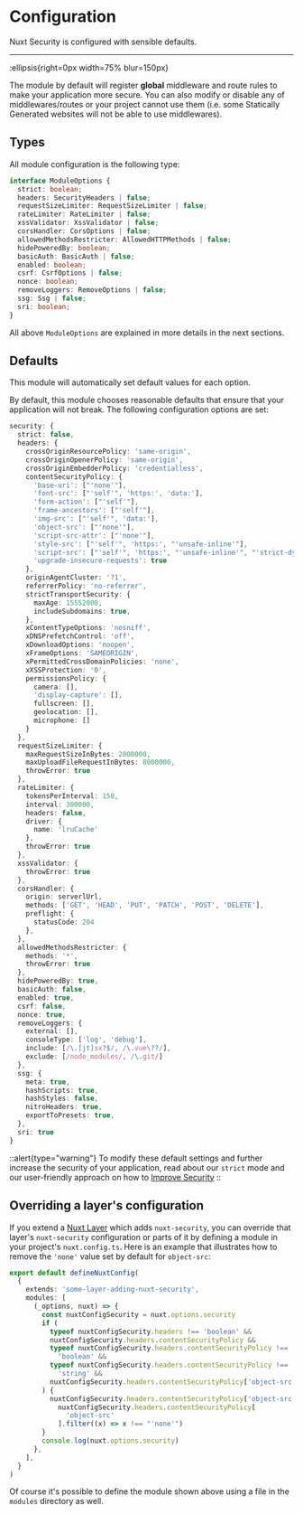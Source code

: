# Configuration

Nuxt Security is configured with sensible defaults.

---

:ellipsis{right=0px width=75% blur=150px}

The module by default will register **global** middleware and route rules to make your application more secure. You can also modify or disable any of middlewares/routes or your project cannot use them (i.e. some Statically Generated websites will not be able to use middlewares).

## Types

All module configuration is the following type:

```ts
interface ModuleOptions {
  strict: boolean;
  headers: SecurityHeaders | false;
  requestSizeLimiter: RequestSizeLimiter | false;
  rateLimiter: RateLimiter | false;
  xssValidator: XssValidator | false;
  corsHandler: CorsOptions | false;
  allowedMethodsRestricter: AllowedHTTPMethods | false;
  hidePoweredBy: boolean;
  basicAuth: BasicAuth | false;
  enabled: boolean;
  csrf: CsrfOptions | false;
  nonce: boolean;
  removeLoggers: RemoveOptions | false;
  ssg: Ssg | false;
  sri: boolean;
}
```

All above `ModuleOptions` are explained in more details in the next sections.

## Defaults

This module will automatically set default values for each option. 

By default, this module chooses reasonable defaults that ensure that your application will not break. The following configuration options are set:

```ts
security: {
  strict: false,
  headers: {
    crossOriginResourcePolicy: 'same-origin',
    crossOriginOpenerPolicy: 'same-origin',
    crossOriginEmbedderPolicy: 'credentialless',
    contentSecurityPolicy: {
      'base-uri': ["'none'"],
      'font-src': ["'self'", 'https:', 'data:'],
      'form-action': ["'self'"],
      'frame-ancestors': ["'self'"],
      'img-src': ["'self'", 'data:'],
      'object-src': ["'none'"],
      'script-src-attr': ["'none'"],
      'style-src': ["'self'", 'https:', "'unsafe-inline'"],
      'script-src': ["'self'", 'https:', "'unsafe-inline'", "'strict-dynamic'", "'nonce-{{nonce}}'"],
      'upgrade-insecure-requests': true
    },
    originAgentCluster: '?1',
    referrerPolicy: 'no-referrer',
    strictTransportSecurity: {
      maxAge: 15552000,
      includeSubdomains: true,
    },
    xContentTypeOptions: 'nosniff',
    xDNSPrefetchControl: 'off',
    xDownloadOptions: 'noopen',
    xFrameOptions: 'SAMEORIGIN',
    xPermittedCrossDomainPolicies: 'none',
    xXSSProtection: '0',
    permissionsPolicy: {
      camera: [],
      'display-capture': [],
      fullscreen: [],
      geolocation: [],
      microphone: []
    }
  },
  requestSizeLimiter: {
    maxRequestSizeInBytes: 2000000,
    maxUploadFileRequestInBytes: 8000000,
    throwError: true
  },
  rateLimiter: {
    tokensPerInterval: 150,
    interval: 300000,
    headers: false,
    driver: {
      name: 'lruCache'
    },
    throwError: true
  },
  xssValidator: {
    throwError: true
  },
  corsHandler: {
    origin: serverlUrl,
    methods: ['GET', 'HEAD', 'PUT', 'PATCH', 'POST', 'DELETE'],
    preflight: {
      statusCode: 204
    },
  },
  allowedMethodsRestricter: {
    methods: '*',
    throwError: true
  },
  hidePoweredBy: true,
  basicAuth: false,
  enabled: true,
  csrf: false,
  nonce: true,
  removeLoggers: {
    external: [],
    consoleType: ['log', 'debug'],
    include: [/\.[jt]sx?$/, /\.vue\??/],
    exclude: [/node_modules/, /\.git/]
  },
  ssg: {
    meta: true,
    hashScripts: true,
    hashStyles: false,
    nitroHeaders: true,
    exportToPresets: true,
  },
  sri: true
}
```

::alert{type="warning"}
To modify these default settings and further increase the security of your application, read about our `strict` mode and our user-friendly approach on how to [Improve Security](/documentation/advanced/improve-security)
::

## Overriding a layer's configuration

If you extend a [Nuxt Layer](https://nuxt.com/docs/getting-started/layers) which adds `nuxt-security`, you can override that layer's `nuxt-security` configuration or parts of it by defining a module in your project's `nuxt.config.ts`. Here is an example that illustrates how to remove the `'none'` value set by default for `object-src`:


```ts
export default defineNuxtConfig(
  {
    extends: 'some-layer-adding-nuxt-security',
    modules: [
      (_options, nuxt) => {
        const nuxtConfigSecurity = nuxt.options.security
        if (
          typeof nuxtConfigSecurity.headers !== 'boolean' &&
          nuxtConfigSecurity.headers.contentSecurityPolicy &&
          typeof nuxtConfigSecurity.headers.contentSecurityPolicy !==
            'boolean' &&
          typeof nuxtConfigSecurity.headers.contentSecurityPolicy !==
            'string' &&
          nuxtConfigSecurity.headers.contentSecurityPolicy['object-src']
        ) {
          nuxtConfigSecurity.headers.contentSecurityPolicy['object-src'] =
            nuxtConfigSecurity.headers.contentSecurityPolicy[
              'object-src'
            ].filter((x) => x !== "'none'")
        }
        console.log(nuxt.options.security)
      },
    ],
  }
)
```

Of course it's possible to define the module shown above using a file in the `modules` directory as well.
